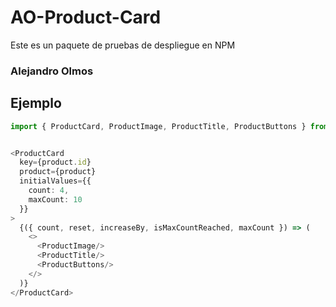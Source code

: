 # AO-Product-Card

Este es un paquete de pruebas de despliegue en NPM

### Alejandro Olmos

## Ejemplo

```ts
import { ProductCard, ProductImage, ProductTitle, ProductButtons } from 'ao-product-card';


<ProductCard
  key={product.id}
  product={product}
  initialValues={{
    count: 4,
    maxCount: 10
  }}
>
  {({ count, reset, increaseBy, isMaxCountReached, maxCount }) => (
    <>
      <ProductImage/>
      <ProductTitle/>
      <ProductButtons/>
    </>
  )}
</ProductCard>
```